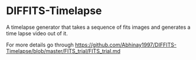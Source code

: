# DIFFITS-Timelapse
A timelapse generator that takes a sequence of fits images and generates a time lapse video out of it.

For more details go through https://github.com/Abhinay1997/DIFFITS-Timelapse/blob/master/FITS_trial/FITS_trial.md
